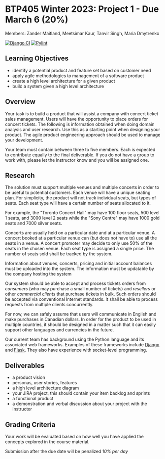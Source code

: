 # BTP405 Winter 2023: Project 1 - Due March 6 (20\%)

Members: Zander Maitland, Meetsimar Kaur, Tanvir Singh, Maria Dmytrenko  

[![Django CI](https://github.com/seneca-btp405/project1-group-1/actions/workflows/django.yml/badge.svg?branch=main)](https://github.com/seneca-btp405/project1-group-1/actions/workflows/django.yml)
[![Pylint](https://github.com/seneca-btp405/project1-group-1/actions/workflows/pylint.yml/badge.svg?branch=main)](https://github.com/seneca-btp405/project1-group-1/actions/workflows/pylint.yml)


## Learning Objectives

* identify a potential product and feature set based on customer need
* apply agile methodologies to management of a software product
* create a high level architecture for a given product
* build a system given a high level architecture  

## Overview
Your task is to build a product that will assist a company with concert ticket sales management.  Users will have the opportunity to place orders for concert tickets. The following is information obtained when doing domain analysis and user research.  Use this as a starting point when designing your product. The agile product engineering approach should be used to manage your development. 

Your team must contain between three to five members.  Each is expected to contribute equally to the final deliverable.  If you do not have a group to work with, please let the instructor know and you will be assigned one.

## Research

The solution must support multiple venues and multiple concerts in order to be useful to potential customers.  Each venue will have a unique seating plan.  For simplicity, the product will not track individual seats, but types of seats.  Each seat type will have a certain number of seats allocated to it.

For example, the "Toronto Concert Hall" may have 100 floor seats, 500 level 1 seats, and 3000 level 2 seats while the "Sony Centre" may have 1000 gold seats and 7000 silver seats.

Concerts are usually held on a particular date and at a particular venue.  A concert booked at a particular venue can (but does not have to) use all the seats in a venue.  A concert promoter may decide to only use 50% of the seats in the chosen venue. Each seat type is assigned a single price.  The number of seats sold shall be tracked by the system. 

Information about venues, concerts, pricing and initial account balances must be uploaded into the system. The information must be updatable by the company hosting the system

Our system should be able to accept and process tickets orders from *consumers* (who may purchase a small number of tickets) and *resellers* or other *commercial clients* that purchase tickets in bulk.  Such orders should be accepted via conventional Internet standards. It shall be able to process requests from multiple clients concurrently. 

For now, we can safely assume that users will communicate in English and make purchases in Canadian dollars. In order for the product to be used in multiple countries, it should be designed in a matter such that it can easily support other languages and currencies in the future.

Our current team has background using the Python language and its associated web frameworks.  Examples of these frameworks include [Django](https://www.djangoproject.com/) and  [Flask](https://flask.palletsprojects.com/en/2.2.x/).  They also have experience with socket-level programming. 

## Deliverables

* a product vision
* personas, user stories, features
* a high level architecture diagram
* your JIRA project, this should contain your item backlog and sprints
* a functional product
* a demonstration and verbal discussion about your project with the instructor

## Grading Criteria 

Your work will be evaluated based on how well you have applied the concepts explored in the course material.  

Submission after the due date will be penalized *10% per day*
